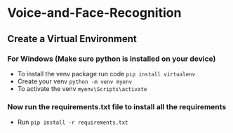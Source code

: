 # Voice-and-Face-Recognition

## Create a Virtual Environment
### For Windows (Make sure python is installed on your device)
- To install the venv package run code ```pip install virtualenv```
- Create your venv ```python -m venv myenv```
- To activate the venv ```myenv\Scripts\activate```

### Now run the requirements.txt file to install all the requirements
- Run ```pip install -r requirements.txt```
